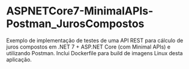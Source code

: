 # ASPNETCore7-MinimalAPIs-Postman_JurosCompostos
Exemplo de implementação de testes de uma API REST para cálculo de juros compostos em .NET 7 + ASP.NET Core (com Minimal APIs) e utilizando Postman. Inclui Dockerfile para build de imagens Linux desta aplicação.
